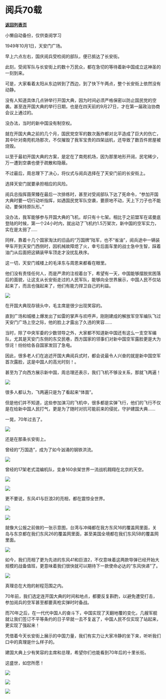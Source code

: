 # 阅兵70载

[**返回列表页**](/gzh/政事堂2019)

小懒自动备份，仅供查阅学习

  

1949年10月1日，天安门广场。

  

早上六点左右，国庆阅兵受检阅的部队，便已抵达了长安街。

  

此刻，受阅军队与长安街上的数十万民众，都在急切的等待着新中国成立这神圣的一刻到来。

  

可是，大家看着太阳从东边转到了西边，到了快下午两点，整个长安街上依然没有动静。

  

没有人知道具体几点钟举行开国大典，因为时间必须严格保密以防止国民党的空袭。甚至连开国大典的举行日期，也是在四天前的9月27日，才在第一届政治协商会议上通过的。

  

没办法，当时的新中国没有制空权。  

  

就在开国大典之前的几个月，国民党空军的数次轰炸都对北平造成了巨大的伤亡，其中针对南苑机场那次，不仅摧毁了我军宝贵的四架战机，还导致了数百件房屋被烧毁。

  

以至于最初开国大典的方案，是定在了南苑机场，因为那里地形开阔，民宅稀少，万一遭到空袭也便于疏散和隐蔽。

  

不过最后，周总理下了决心，将仪式与阅兵选择在了天安门前的长安街上。

  

选择天安门就要承担相应的风险。

  

阅兵总指挥聂荣臻在最后一次排练时，甚至对受阅部队下达了死命令，“参加开国大典时要一切行动听指挥，如遇国民党军队空袭，要原地不动，天上下刀子也不能动，要保持原队形。”

  

没办法，我军能够参与开国大典的飞机，却只有十七架。相比于之前盟军在诺曼底登陆的时候，第一个24小时内，就出动了飞机约1.5万架次，新中国的空军实力，实在是太弱了.....

  

同样，靠着十几个国家淘汰的旧品的“万国牌”陆军，也不“省油”，阅兵途中一辆装甲车开到天安门西侧时，因机械故障熄了火，幸亏后面车里的战士急中生智，踩着油门从后面把这辆装甲车顶走才没扰乱秩序。

  

这一切，天安门城楼上的毛泽东与周恩来都看在眼里。

  

他们没有责怪任何人，而是严肃的注视着台下，希望有一天，中国能够摆脱贫困落后的面貌，让这支从长安街走过的人民军队，能够向全世界展示，中国人民不仅站起来了，而且也强起来了，他们有能力捍卫自己的利益。

  

![](https://mmbiz.qpic.cn/mmbiz_jpg/rxhS23yu8cPVP8m0mYklAkOTiciaqNYOXicXWCY0wxHaNHInKYgCNnvA8tQH5UXxyB0IkVDwqu2dlblibYaIEJSUHw/640?wx_fmt=jpeg)

  

在开国大典现存镜头中，毛主席是很少出现笑容的。

  

直到广场和城楼上爆发出了如雷的掌声与欢呼声，刚刚建成的解放军空军编队飞过天安门广场上空之际，他的脸上才露出了久违的笑容......

  

当时，除了中央军委的少数领导之外，大家都不知道新中国还有这么一支空军编队，尤其是天安门东侧的东交民巷，西方国家的领事们对新中国空军露脸更是大为惊诧！纷纷给各自国家发回了急电。

  

因此，很多老人们在追述开国大典阅兵式时，都会说最令人兴奋的就是新中国空军首次露脸，这是中国人的高光时刻！。

  

甚至为了向西方展示新中国，周总理还表示，我们飞机不够没关系，那就飞两遍！

  

![](https://mmbiz.qpic.cn/mmbiz_png/rxhS23yu8cPVP8m0mYklAkOTiciaqNYOXicYVLKZ0dc1wibNhnINAOsLdKCOeqELqCttYNJx20MMS8Wggvnxo93ecA/640?wx_fmt=png)

  

很多人都认为，飞两遍只是为了看起来“体面”。

  

但是他们并不知道，这些参加演习的飞机中，很多都是实弹飞行，他们的飞行不仅是在给新中国人民打气，更是为了随时对抗可能前来的侵扰，守护建国大典......  

  

  

  

一晃，70年过去了。  

  

![](https://mmbiz.qpic.cn/mmbiz_png/rxhS23yu8cPVP8m0mYklAkOTiciaqNYOXic0TAfx1SvribhCqKNIIzSdJ1rGAKwjCwxJ1XAC0koXat1txCeaPyibiclA/640?wx_fmt=png)

  

还是在那条长安街上。  

  

曾经的“万国造”，成为了如今汹涌的钢铁洪流。

  

![](https://mmbiz.qpic.cn/mmbiz_gif/N0vg8QcHI6EgHiayjz4Jibq5cfibZxte2AqEoXpS1BTAjlQU2ceGP4MS2GMJOFicjjL44X63xk8smxczCEwC6P1ZCw/640?wx_fmt=gif)

  

曾经的17架老式混编机队，变身160余架世界一流战机翱翔在北京的天空。

  

![](https://mmbiz.qpic.cn/mmbiz_gif/N0vg8QcHI6EgHiayjz4Jibq5cfibZxte2AqsePPXZ7ibQld263iaORHwqwLITALibKibPuC1xA8Vae9eY3ibjYjg5BtKbQ/640?wx_fmt=gif)

![](https://mmbiz.qpic.cn/mmbiz_gif/qdWB7wH8tTrJOZy54eibmFLrb8uk2Aib1hiblgbJqNCcuHtO5ybUwbWq7I549juw1CiaAGAzLQqb29ic745v0WQSiaibw/640?wx_fmt=gif)

  

更不要说，东风41与巨浪2的亮相，都在震惊全世界。

  

![](https://mmbiz.qpic.cn/mmbiz_gif/qdWB7wH8tTrJOZy54eibmFLrb8uk2Aib1h5ykgFYefT4kBicEkckEW0Adut4S7lmQvb8IOlTnnRnAI4icDn1Ts8FDQ/640?wx_fmt=gif)

![](https://mmbiz.qpic.cn/mmbiz_gif/xrFYciaHL08Cy0Gn0BILD9Tb2XniccNsJyH0D1Ou5UTrtd3HJzNt01jnxwrnTFYyy2OLic8p37FiaicPbqyq18gO5DA/640?wx_fmt=gif)

  

就像大公报之前做的一张示意图，台湾与冲绳都在我方东风16的覆盖网里面，关岛与东京都在我们东风26的覆盖网里面，甚至美国全境都在我们东风5B的覆盖网里面。

  

![](https://mmbiz.qpic.cn/mmbiz_png/rxhS23yu8cPVP8m0mYklAkOTiciaqNYOXic9aP1W1SJj3n7OoRPkIESvachyCyjfbCFlbHib3PocXJHviaAlLTkzQIA/640?wx_fmt=png)

  

如今，我们亮相了更为先进的东风41和巨浪2，不仅意味着这两款导弹已经开始大规模的战备值班，更意味着我们很快就可以期待下一款使命必达的“东风快递”了。

  

![](https://mmbiz.qpic.cn/mmbiz_jpg/rxhS23yu8cPVP8m0mYklAkOTiciaqNYOXicGKMfm3g1mOUSDWiaVaNCjaQlST1Z9FSMic1rkrvpobD2c9owasPSMADA/640?wx_fmt=jpeg)

  

真理总在大炮的射程范围之内。

  

70年前，我们选定连开国大典的时间和地点，都要反复斟酌，以避免遭受打击，参加阅兵的空军甚至都要真枪实弹时时备战。

  

而70年之后，在一代代中国人的奋斗下，中国实现了天翻地覆的变化，几艘军舰就让我们签订不平等条约的日子早就一去不复返了，中国人民不仅实现了站起来，更实现了强起来！

  

凭借着今天长安街上展示的中国力量，我们有实力让大家冷静的坐下来，听听我们口中的真理是什么样子的。

  

建国大典上少有笑容的主席和总理，希望你们也能看到70年后的十里长街。

  

这盛世，如您所愿！  

  

![](https://mmbiz.qpic.cn/mmbiz_jpg/xrFYciaHL08Cy0Gn0BILD9Tb2XniccNsJyCuhWEicsNwd6LKCxohkib6Osof9zqKevH9CmtsGJsqHicKOkaqQIVS0qQ/640?wx_fmt=jpeg)

![](https://mmbiz.qpic.cn/mmbiz_png/rxhS23yu8cPVP8m0mYklAkOTiciaqNYOXica2Tiany1AKM9rY5PIjWmX7g2Sic2YC6NnfpPLZDTVo5GhGExRXJicDRkw/640?wx_fmt=png)

![](https://mmbiz.qpic.cn/mmbiz_jpg/xrFYciaHL08Cy0Gn0BILD9Tb2XniccNsJyw60zaGW5PE1ibNfTQKWTNMfL0FpkDPy5ibbwwBbb2VxZ4wCKnBsetkkw/640?wx_fmt=jpeg)

